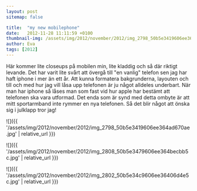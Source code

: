 ```yaml
---
layout: post
sitemap: false

title:  "my new mobilephone"
date:   2012-11-28 11:11:59 +0100
thumbnail-img: /assets/img/2012/november/2012/img_2798_50b5e3419606ee364ad670ae.jpg
author: Eva
tags: [2012]
---
```


Här kommer lite closeups på mobilen min, lite kladdig och så där riktigt levande. Det har varit lite svårt att övergå till "en vanlig" telefon sen jag har haft iphone i mer än ett år. Att kunna formatera bakgrunderna, layouten och till och med hur jag vill låsa upp telefonen är ju något alldeles underbart. När man har iphone så låses man som fast vid hur apple har bestämt att telefonen ska vara utformad. Det enda som är synd med detta ombyte är att mitt sportarmband inte rymmer en nya telefonen. Så det blir något att önska sig i julklapp tror jag!

![]({{ '/assets/img/2012/november/2012/img_2798_50b5e3419606ee364ad670ae.jpg'  | relative_url }})

![]({{ '/assets/img/2012/november/2012/img_2808_50b5e3479606ee364becbb5c.jpg'  | relative_url }})

![]({{ '/assets/img/2012/november/2012/img_2802_50b5e34c9606ee36406d4e5c.jpg'  | relative_url }})

